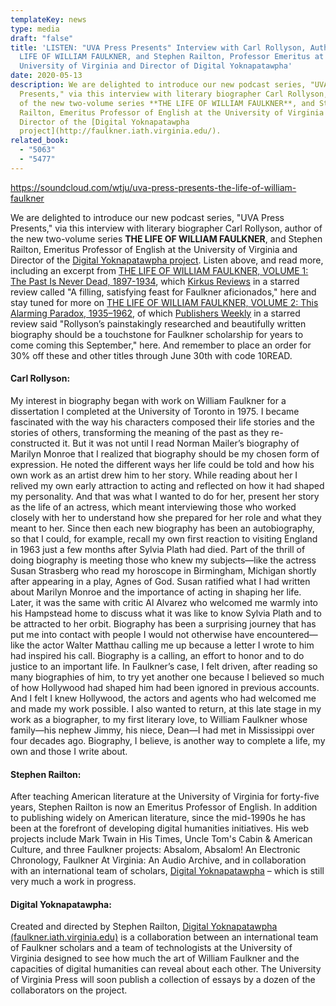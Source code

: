 ```yaml
---
templateKey: news
type: media
draft: "false"
title: 'LISTEN: "UVA Press Presents" Interview with Carl Rollyson, Author of THE
  LIFE OF WILLIAM FAULKNER, and Stephen Railton, Professor Emeritus at the
  University of Virginia and Director of Digital Yoknapatawpha'
date: 2020-05-13
description: We are delighted to introduce our new podcast series, "UVA Press
  Presents," via this interview with literary biographer Carl Rollyson, author
  of the new two-volume series **THE LIFE OF WILLIAM FAULKNER**, and Stephen
  Railton, Emeritus Professor of English at the University of Virginia and
  Director of the [Digital Yoknapatawpha
  project](http://faulkner.iath.virginia.edu/).
related_book:
  - "5063"
  - "5477"
---
```

https://soundcloud.com/wtju/uva-press-presents-the-life-of-william-faulkner

We are delighted to introduce our new podcast series, "UVA Press Presents," via this interview with literary biographer Carl Rollyson, author of the new two-volume series **THE LIFE OF WILLIAM FAULKNER**, and Stephen Railton, Emeritus Professor of English at the University of Virginia and Director of the [Digital Yoknapatawpha project](http://faulkner.iath.virginia.edu/). Listen above, and read more, including an excerpt from [THE LIFE OF WILLIAM FAULKNER, VOLUME 1: The Past Is Never Dead, 1897-1934](https://www.upress.virginia.edu/title/5063), which [Kirkus Reviews](https://www.kirkusreviews.com/book-reviews/carl-rollyson/the-life-of-william-faulkner/) in a starred review called "A filling, satisfying feast for Faulkner aficionados," here and stay tuned for more on [THE LIFE OF WILLIAM FAULKNER, VOLUME 2: This Alarming Paradox, 1935–1962](https://www.upress.virginia.edu/title/5477), of which [Publishers Weekly](https://www.publishersweekly.com/9780813944401) in a starred review said "Rollyson’s painstakingly researched and beautifully written biography should be a touchstone for Faulkner scholarship for years to come coming this September," here. And remember to place an order for 30% off these and other titles through June 30th with code 10READ.

#### Carl Rollyson:

My interest in biography began with work on William Faulkner for a dissertation I completed at the University of Toronto in 1975. I became fascinated with the way his characters composed their life stories and the stories of others, transforming the meaning of the past as they re-constructed it. But it was not until I read Norman Mailer’s biography of Marilyn Monroe that I realized that biography should be my chosen form of expression. He noted the different ways her life could be told and how his own work as an artist drew him to her story. While reading about her I relived my own early attraction to acting and reflected on how it had shaped my personality. And that was what I wanted to do for her, present her story as the life of an actress, which meant interviewing those who worked closely with her to understand how she prepared for her role and what they meant to her. Since then each new biography has been an autobiography, so that I could, for example, recall my own first reaction to visiting England in 1963 just a few months after Sylvia Plath had died. Part of the thrill of doing biography is meeting those who knew my subjects—like the actress Susan Strasberg who read my horoscope in Birmingham, Michigan shortly after appearing in a play, Agnes of God. Susan ratified what I had written about Marilyn Monroe and the importance of acting in shaping her life. Later, it was the same with critic Al Alvarez who welcomed me warmly into his Hampstead home to discuss what it was like to know Sylvia Plath and to be attracted to her orbit. Biography has been a surprising journey that has put me into contact with people I would not otherwise have encountered—like the actor Walter Matthau calling me up because a letter I wrote to him had inspired his call. Biography is a calling, an effort to honor and to do justice to an important life. In Faulkner’s case, I felt driven, after reading so many biographies of him, to try yet another one because I believed so much of how Hollywood had shaped him had been ignored in previous accounts. And I felt I knew Hollywood, the actors and agents who had welcomed me and made my work possible. I also wanted to return, at this late stage in my work as a biographer, to my first literary love, to William Faulkner whose family—his nephew Jimmy, his niece, Dean—I had met in Mississippi over four decades ago. Biography, I believe, is another way to complete a life, my own and those I write about.

#### Stephen Railton:

After teaching American literature at the University of Virginia for forty-five years, Stephen Railton is now an Emeritus Professor of English. In addition to publishing widely on American literature, since the mid-1990s he has been at the forefront of developing digital humanities initiatives. His web projects include Mark Twain in His Times, Uncle Tom's Cabin & American Culture, and three Faulkner projects: Absalom, Absalom! An Electronic Chronology, Faulkner At Virginia: An Audio Archive, and in collaboration with an international team of scholars, [Digital Yoknapatawpha](http://faulkner.iath.virginia.edu/) – which is still very much a work in progress.

#### Digital Yoknapatawpha:

Created and directed by Stephen Railton, [Digital Yoknapatawpha (faulkner.iath.virginia.edu)](https://www.upress.virginia.edu/2020/05/13/%3Ca%20href=) is a collaboration between an international team of Faulkner scholars and a team of technologists at the University of Virginia designed to see how much the art of William Faulkner and the capacities of digital humanities can reveal about each other. The University of Virginia Press will soon publish a collection of essays by a dozen of the collaborators on the project.